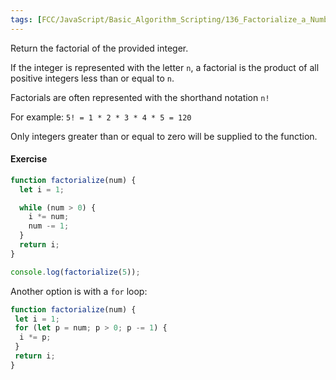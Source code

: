 ```yaml
---
tags: [FCC/JavaScript/Basic_Algorithm_Scripting/136_Factorialize_a_Number]
---
```

Return the factorial of the provided integer.

If the integer is represented with the letter `n`, a factorial is the product of all positive integers less than or equal to `n`.

Factorials are often represented with the shorthand notation `n!`

For example: `5! = 1 * 2 * 3 * 4 * 5 = 120`

Only integers greater than or equal to zero will be supplied to the function.

#### Exercise
```js
function factorialize(num) {
  let i = 1;

  while (num > 0) {
    i *= num;
    num -= 1;
  }
  return i;
}

console.log(factorialize(5));
```
Another option is with a `for` loop:
```js
function factorialize(num) {
 let i = 1;
 for (let p = num; p > 0; p -= 1) {
  i *= p;
 }
 return i;
}
```
